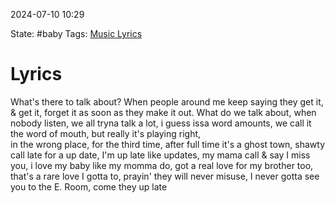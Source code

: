 
2024-07-10 10:29 

State: #baby 
Tags: [Music Lyrics](Music%20Lyrics.md)
# Lyrics
  
What's there to talk about? When people around me keep saying they get it, & get it, forget it as soon as they make it out. What do we talk about, when nobody listen, we all tryna talk a lot, i guess issa word amounts, we call it the word of mouth, but really it's playing right,  
in the wrong place, for the third time, after full time it's a ghost town, shawty call late for a up date, I'm up late like updates, my mama call & say I miss you, i love my baby like my momma do, got a real love for my brother too, that's a rare love I gotta to, prayin' they will never misuse, I never gotta see you to the E. Room, come they up late